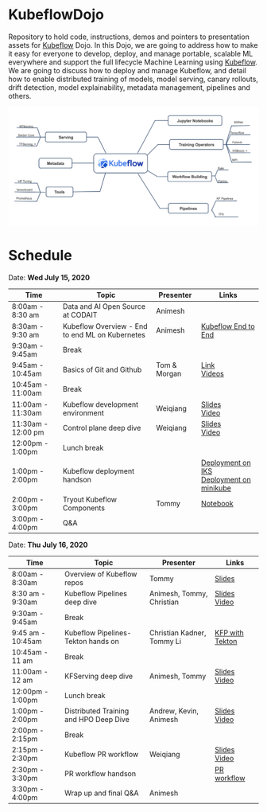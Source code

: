 # KubeflowDojo
Repository to hold code, instructions, demos and pointers to presentation assets for [Kubeflow](https://github.com/kubeflow) Dojo. In this Dojo, we are going to address how to  make it easy for everyone to develop, deploy, and manage portable, scalable ML everywhere and support the full lifecycle Machine Learning using [Kubeflow](https://www.kubeflow.org/). We are going to discuss how to deploy and manage Kubeflow, and detail how to enable distributed training of models, model serving, canary rollouts, drift detection, model explainability, metadata management, pipelines and others. 

![kubeflow-dojo](images/kubeflow-dojo.png)

# Schedule

Date: **Wed July 15, 2020**

|Time|Topic|Presenter|Links|
|---|---|---|---|
|8:00am - 8:30 am|Data and AI Open Source at CODAIT|Animesh||
|8:30am - 9:30 am|Kubeflow Overview - End to end ML on Kubernetes|Animesh|[Kubeflow End to End](https://www.slideshare.net/AnimeshSingh/end-to-end-machine-learning-using-kubeflowbuild-train-deploy-and-manage)|
|9:30am - 9:45am|Break|||
|9:45am - 10:45am|Basics of Git and Github|Tom & Morgan|[Link](https://github.ibm.com/tmarkiewicz/git-dojo)<br>[Videos](https://video.ibm.com/embed/recorded/126773542)|
|10:45am - 11:00am|Break|||
|11:00am - 11:30am|Kubeflow development environment|Weiqiang|[Slides](Presentations/DevEnv.pdf)<br>[Video](https://youtu.be/BeP5O4jEmAQ)|
|11:30am - 12:00 pm |Control plane deep dive|Weiqiang|[Slides](Presentations/KubeflowControlPlane.pdf)<br>[Video](https://youtu.be/rQaqJxwlpLk)|
|12:00pm - 1:00pm|Lunch break|||
|1:00pm - 2:00pm|Kubeflow deployment handson||[Deployment on IKS](HandsOn/Deployment/kubeflow-on-iks.md)<br>[Deployment on minikube](HandsOn/Deployment/kubeflow-on-minikube.md)|
|2:00pm - 3:00pm|Tryout Kubeflow Components|Tommy|[Notebook](HandsOn/day1/README.md)|
|3:00pm - 4:00pm|Q&A|||

Date: **Thu July 16, 2020**

|Time|Topic|Presenter|Links|
|---|---|---|---|
|8:00am - 8:30am|Overview of Kubeflow repos|Tommy|[Slides](Presentations/KubeflowRepos.pdf)|
|8:30 am - 9:30am|Kubeflow Pipelines deep dive|Animesh, Tommy, Christian|[Slides](Presentations/KubeflowPipelines-Tekton-Dojo.pdf)<br>[Video](https://youtu.be/PoEhn5teUcU)|
|9:30am - 9:45am|Break|||
|9:45 am - 10:45am|Kubeflow Pipelines-Tekton hands on| Christian Kadner, Tommy Li|[KFP with Tekton](/HandsOn/KFP-Tekton/)|
|10:45am - 11 am|Break|||
|11:00am - 12 am|KFServing deep dive|Animesh, Tommy|[Slides](https://www.slideshare.net/AnimeshSingh/kfserving-serverless-model-inferencing)<br>[Video](https://youtu.be/EGDDYkeS-zc)|
|12:00pm - 1:00pm|Lunch break|||
|1:00pm - 2:00pm |Distributed Training and HPO Deep Dive |Andrew, Kevin, Animesh|[Slides](Presentations/Kubeflow-Distributed-HPO-Dojo.pdf)<br>[Video](https://youtu.be/6GYuRy84M1o)|
|2:00pm - 2:15pm|Break|||
|2:15pm - 2:30pm|Kubeflow PR workflow|Weiqiang|[Slides](Presentations/PRworkflow.pdf)<br>[Video](https://youtu.be/4EBQkfbbUTM)|
|2:30pm - 3:30pm|PR workflow handson||[PR workflow](HandsOn/PRworkflow/PRworkflow.md)|
|3:30pm - 4:00pm|Wrap up and final Q&A|Animesh||
